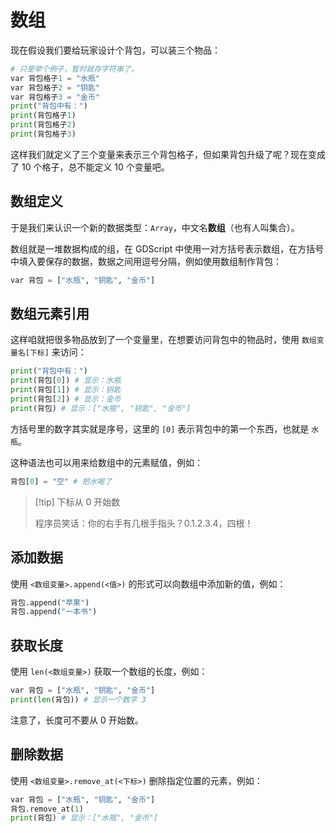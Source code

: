 # 数组

现在假设我们要给玩家设计个背包，可以装三个物品：

```python
# 只是举个例子，暂时就存字符串了。
var 背包格子1 = "水瓶"
var 背包格子2 = "钥匙"
var 背包格子3 = "金币"
print("背包中有：")
print(背包格子1)
print(背包格子2)
print(背包格子3)
```

这样我们就定义了三个变量来表示三个背包格子，但如果背包升级了呢？现在变成了 10 个格子，总不能定义 10 个变量吧。

## 数组定义

于是我们来认识一个新的数据类型：`Array`，中文名**数组**（也有人叫集合）。

数组就是一堆数据构成的组，在 GDScript 中使用一对方括号表示数组，在方括号中填入要保存的数据，数据之间用逗号分隔，例如使用数组制作背包：

```python
var 背包 = ["水瓶", "钥匙", "金币"]
```

## 数组元素引用

这样咱就把很多物品放到了一个变量里，在想要访问背包中的物品时，使用 `数组变量名[下标]` 来访问：

```python
print("背包中有：")
print(背包[0]) # 显示：水瓶
print(背包[1]) # 显示：钥匙
print(背包[2]) # 显示：金币
print(背包) # 显示：["水瓶", "钥匙", "金币"]
```

方括号里的数字其实就是序号，这里的 `[0]` 表示背包中的第一个东西，也就是 `水瓶`。

这种语法也可以用来给数组中的元素赋值，例如：

```python
背包[0] = "空" # 把水喝了
```

> [!tip] 下标从 0 开始数
>
> 程序员笑话：你的右手有几根手指头？0.1.2.3.4，四根！

## 添加数据

使用 `<数组变量>.append(<值>)` 的形式可以向数组中添加新的值，例如：

```python
背包.append("苹果")
背包.append("一本书")
```

## 获取长度

使用 `len(<数组变量>)` 获取一个数组的长度，例如：

```python
var 背包 = ["水瓶", "钥匙", "金币"]
print(len(背包)) # 显示一个数字 3
```

注意了，长度可不要从 0 开始数。

## 删除数据

使用 `<数组变量>.remove_at(<下标>)` 删除指定位置的元素，例如：

```python
var 背包 = ["水瓶", "钥匙", "金币"]
背包.remove_at(1)
print(背包) # 显示：["水瓶", "金币"]
```
